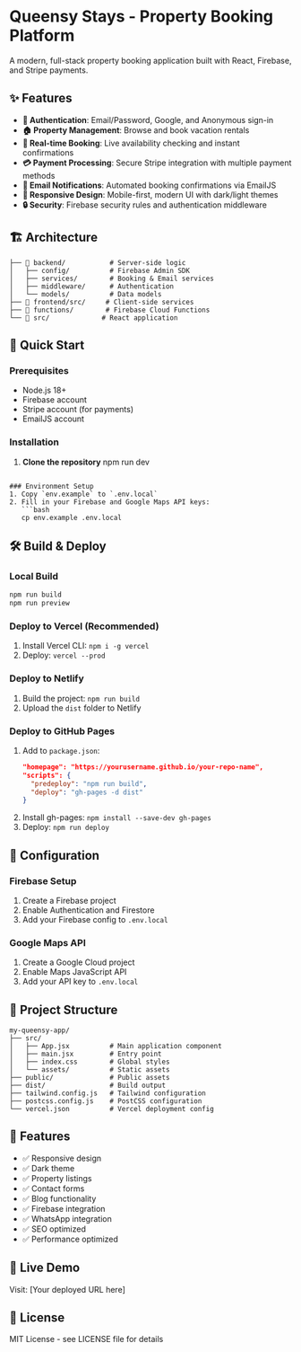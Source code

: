# Queensy Stays - Property Booking Platform

A modern, full-stack property booking application built with React, Firebase, and Stripe payments.

## ✨ Features

- **🔐 Authentication**: Email/Password, Google, and Anonymous sign-in
- **🏠 Property Management**: Browse and book vacation rentals
- **📅 Real-time Booking**: Live availability checking and instant confirmations
- **💳 Payment Processing**: Secure Stripe integration with multiple payment methods
- **📧 Email Notifications**: Automated booking confirmations via EmailJS
- **📱 Responsive Design**: Mobile-first, modern UI with dark/light themes
- **🔒 Security**: Firebase security rules and authentication middleware

## 🏗️ Architecture

```
├── 📂 backend/           # Server-side logic
│   ├── config/          # Firebase Admin SDK
│   ├── services/        # Booking & Email services
│   ├── middleware/      # Authentication
│   └── models/          # Data models
├── 📂 frontend/src/     # Client-side services
├── 📂 functions/        # Firebase Cloud Functions
└── 📂 src/             # React application
```

## 🚀 Quick Start

### Prerequisites
- Node.js 18+
- Firebase account
- Stripe account (for payments)
- EmailJS account

### Installation

1. **Clone the repository**
npm run dev
```

### Environment Setup
1. Copy `env.example` to `.env.local`
2. Fill in your Firebase and Google Maps API keys:
   ```bash
   cp env.example .env.local
   ```

## 🛠️ Build & Deploy

### Local Build
```bash
npm run build
npm run preview
```

### Deploy to Vercel (Recommended)
1. Install Vercel CLI: `npm i -g vercel`
2. Deploy: `vercel --prod`

### Deploy to Netlify
1. Build the project: `npm run build`
2. Upload the `dist` folder to Netlify

### Deploy to GitHub Pages
1. Add to `package.json`:
   ```json
   "homepage": "https://yourusername.github.io/your-repo-name",
   "scripts": {
     "predeploy": "npm run build",
     "deploy": "gh-pages -d dist"
   }
   ```
2. Install gh-pages: `npm install --save-dev gh-pages`
3. Deploy: `npm run deploy`

## 🔧 Configuration

### Firebase Setup
1. Create a Firebase project
2. Enable Authentication and Firestore
3. Add your Firebase config to `.env.local`

### Google Maps API
1. Create a Google Cloud project
2. Enable Maps JavaScript API
3. Add your API key to `.env.local`

## 📁 Project Structure
```
my-queensy-app/
├── src/
│   ├── App.jsx          # Main application component
│   ├── main.jsx         # Entry point
│   ├── index.css        # Global styles
│   └── assets/          # Static assets
├── public/              # Public assets
├── dist/                # Build output
├── tailwind.config.js   # Tailwind configuration
├── postcss.config.js    # PostCSS configuration
└── vercel.json          # Vercel deployment config
```

## 🎨 Features
- ✅ Responsive design
- ✅ Dark theme
- ✅ Property listings
- ✅ Contact forms
- ✅ Blog functionality
- ✅ Firebase integration
- ✅ WhatsApp integration
- ✅ SEO optimized
- ✅ Performance optimized

## 🚀 Live Demo
Visit: [Your deployed URL here]

## 📝 License
MIT License - see LICENSE file for details
